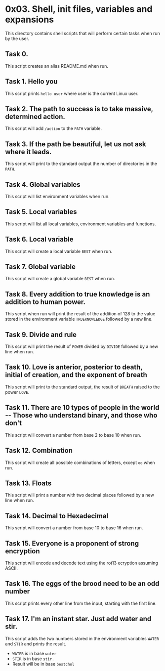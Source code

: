 # 0x03. Shell, init files, variables and expansions
This directory contains shell scripts that will perform certain tasks when run by the user.
 
## Task 0. <o>
This script creates an alias README.md when run.
 
## Task 1. Hello you
This script prints `hello user` where user is the current Linux user.

## Task 2. The path to success is to take massive, determined action.
This script will add `/action` to the `PATH` variable.

## Task 3. If the path be beautiful, let us not ask where it leads.
This script will print to the standard output the number of directories in the `PATH`.

## Task 4. Global variables
This script will list environment variables when run.

## Task 5. Local variables
This script will list all local variables, environment variables and functions.

## Task 6. Local variable
This script will create a local variable `BEST` when run.

## Task 7. Global variable
This script will create a global variable `BEST` when run.

## Task 8. Every addition to true knowledge is an addition to human power.
This script when run will print the result of the addition of 128 to the value stored in the environment variable `TRUEKNOWLEDGE` followed by a new line.

## Task 9. Divide and rule
This script will print the result of `POWER` divided by `DIVIDE` followed by a new line when run.

## Task 10. Love is anterior, posterior to death, initial of creation, and the exponent of breath
This script will print to the standard output, the result of `BREATH` raised to the power `LOVE`.

## Task 11. There are 10 types of people in the world -- Those who understand binary, and those who don't
This script will convert a number from base 2 to base 10 when run.

## Task 12. Combination
This script will create all possible combinations of letters, except `oo` when run.

## Task 13. Floats
This script will print a number with two decimal places followed by a new line when run.

## Task 14. Decimal to Hexadecimal
This script will convert a number from base 10 to base 16 when run.

## Task 15. Everyone is a proponent of strong encryption
This script will encode and decode text using the rot13 ecryption assuming ASCII.

## Task 16. The eggs of the brood need to be an odd number
This script prints every other line from the input, starting with the first line.

## Task 17. I'm an instant star. Just add water and stir.
This script adds the two numbers stored in the environment variables `WATER` and `STIR` and prints the result.
* `WATER` is in base `water`
* `STIR` is in base `stir.`
* Result will be in base `bestchol` 
